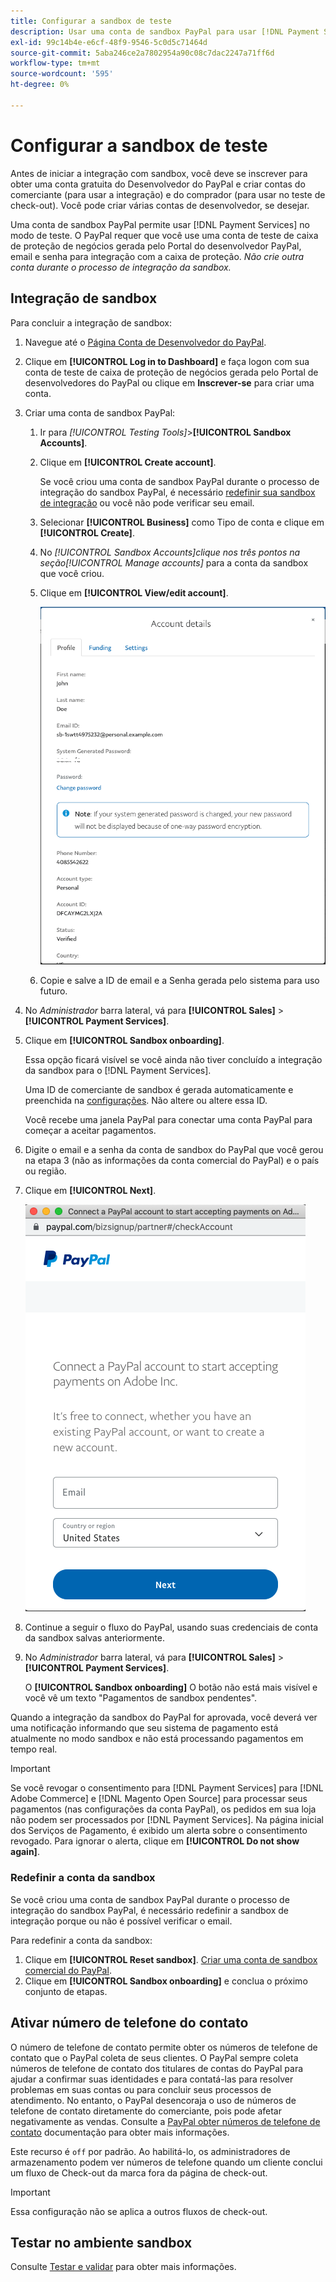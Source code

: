 ```yaml
---
title: Configurar a sandbox de teste
description: Usar uma conta de sandbox PayPal para usar [!DNL Payment Services] no modo de teste.
exl-id: 99c14b4e-e6cf-48f9-9546-5c0d5c71464d
source-git-commit: 5aba246ce2a7802954a90c08c7dac2247a71ff6d
workflow-type: tm+mt
source-wordcount: '595'
ht-degree: 0%

---
```


# Configurar a sandbox de teste

Antes de iniciar a integração com sandbox, você deve se inscrever para obter uma conta gratuita do Desenvolvedor do PayPal e criar contas do comerciante (para usar a integração) e do comprador (para usar no teste de check-out). Você pode criar várias contas de desenvolvedor, se desejar.

Uma conta de sandbox PayPal permite usar [!DNL Payment Services] no modo de teste. O PayPal requer que você use uma conta de teste de caixa de proteção de negócios gerada pelo Portal do desenvolvedor PayPal, email e senha para integração com a caixa de proteção. *Não crie outra conta durante o processo de integração da sandbox.*

## Integração de sandbox

Para concluir a integração de sandbox:

1. Navegue até o [Página Conta de Desenvolvedor do PayPal](https://developer.paypal.com/developer/accounts/).
1. Clique em **[!UICONTROL Log in to Dashboard]** e faça logon com sua conta de teste de caixa de proteção de negócios gerada pelo Portal de desenvolvedores do PayPal ou clique em **Inscrever-se** para criar uma conta.
1. Criar uma conta de sandbox PayPal:
   1. Ir para _[!UICONTROL Testing Tools]_>**[!UICONTROL Sandbox Accounts]**.
   1. Clique em **[!UICONTROL Create account]**.

      Se você criou uma conta de sandbox PayPal durante o processo de integração do sandbox PayPal, é necessário [redefinir sua sandbox de integração](#reset-your-sandbox-account) ou você não pode verificar seu email.

   1. Selecionar **[!UICONTROL Business]** como Tipo de conta e clique em **[!UICONTROL Create]**.
   1. No _[!UICONTROL Sandbox Accounts]_clique nos três pontos na seção_[!UICONTROL Manage accounts]_ para a conta da sandbox que você criou.
   1. Clique em **[!UICONTROL View/edit account]**.

      ![PayPal - Exibir/editar conta de sandbox](assets/onboarding-viewedit-sandbox.png)

   1. Copie e salve a ID de email e a Senha gerada pelo sistema para uso futuro.

1. No _Administrador_ barra lateral, vá para **[!UICONTROL Sales]** > **[!UICONTROL Payment Services]**.
1. Clique em **[!UICONTROL Sandbox onboarding]**.

   Essa opção ficará visível se você ainda não tiver concluído a integração da sandbox para o [!DNL Payment Services].

   Uma ID de comerciante de sandbox é gerada automaticamente e preenchida na [configurações](settings.md). Não altere ou altere essa ID.

   Você recebe uma janela PayPal para conectar uma conta PayPal para começar a aceitar pagamentos.

1. Digite o email e a senha da conta de sandbox do PayPal que você gerou na etapa 3 (não as informações da conta comercial do PayPal) e o país ou região.
1. Clique em **[!UICONTROL Next]**.

   ![PayPal - Conta PayPal de Conexão para pagamentos](assets/paypal-connectacct.png)

1. Continue a seguir o fluxo do PayPal, usando suas credenciais de conta da sandbox salvas anteriormente.
1. No _Administrador_ barra lateral, vá para **[!UICONTROL Sales]** > **[!UICONTROL Payment Services]**.

   O **[!UICONTROL Sandbox onboarding]** O botão não está mais visível e você vê um texto &quot;Pagamentos de sandbox pendentes&quot;.

Quando a integração da sandbox do PayPal for aprovada, você deverá ver uma notificação informando que seu sistema de pagamento está atualmente no modo sandbox e não está processando pagamentos em tempo real.

>[!IMPORTANT]
>
>Se você revogar o consentimento para [!DNL Payment Services] para [!DNL Adobe Commerce] e [!DNL Magento Open Source] para processar seus pagamentos (nas configurações da conta PayPal), os pedidos em sua loja não podem ser processados por [!DNL Payment Services]. Na página inicial dos Serviços de Pagamento, é exibido um alerta sobre o consentimento revogado. Para ignorar o alerta, clique em **[!UICONTROL Do not show again]**.

### Redefinir a conta da sandbox

Se você criou uma conta de sandbox PayPal durante o processo de integração do sandbox PayPal, é necessário redefinir a sandbox de integração porque ou não é possível verificar o email.

Para redefinir a conta da sandbox:

1. Clique em **[!UICONTROL Reset sandbox]**. [Criar uma conta de sandbox comercial do PayPal](https://developer.paypal.com/docs/api-basics/sandbox/accounts/#create-a-business-sandbox-account).
1. Clique em **[!UICONTROL Sandbox onboarding]** e conclua o próximo conjunto de etapas.

## Ativar número de telefone do contato

O número de telefone de contato permite obter os números de telefone de contato que o PayPal coleta de seus clientes. O PayPal sempre coleta números de telefone de contato dos titulares de contas do PayPal para ajudar a confirmar suas identidades e para contatá-las para resolver problemas em suas contas ou para concluir seus processos de atendimento. No entanto, o PayPal desencoraja o uso de números de telefone de contato diretamente do comerciante, pois pode afetar negativamente as vendas. Consulte a [PayPal obter números de telefone de contato](https://developer.paypal.com/docs/admin/checkout-settings/#get-contact-telephone-numbers) documentação para obter mais informações.

Este recurso é `off` por padrão. Ao habilitá-lo, os administradores de armazenamento podem ver números de telefone quando um cliente conclui um fluxo de Check-out da marca fora da página de check-out.

>[!IMPORTANT]
>
>Essa configuração não se aplica a outros fluxos de check-out.

## Testar no ambiente sandbox

Consulte [Testar e validar](test-validate.md) para obter mais informações.
